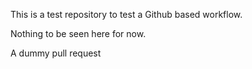 This is a test repository to test a Github based workflow.

Nothing to be seen here for now.

A dummy pull request
